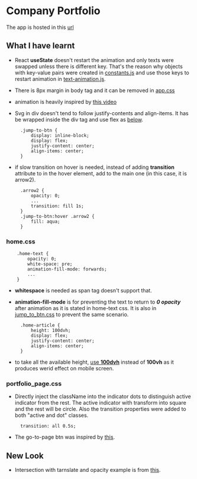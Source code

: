 # Company Portfolio

The app is hosted in this [url](https://thetlwin-portfolio.web.app)

## What I have learnt
- React **useState** doesn't restart the animation and only texts were swapped unless there is different key. That's the reason why objects with key-value pairs were created in [constants.js](src/components/home/constants.js) and use those keys to restart animation in [text-animation.js](src/components/home/text_animation.jsx).
- There is 8px margin in body tag and it can be removed in [app.css](src/app.css)
- animation is heavily inspired by [this video](https://www.youtube.com/live/1rTaNzjGOek)
- Svg in div doesn't tend to follow justify-contents and align-items. It has be wrapped inside the div tag and use flex as [below](src/components/jump_to_btn/jump_to_btn.css).

        .jump-to-btn {
            display: inline-block;
            display: flex;
            justify-content: center;
            align-items: center;
        }

- if slow transition on hover is needed, instead of adding **transition** attribute to in the hover element, add to the main one (in this case, it is arrow2).

        .arrow2 {
            opacity: 0;
            ...
            transition: fill 1s;
        }
        .jump-to-btn:hover .arrow2 {
            fill: aqua;
        }


### home.css


        .home-text {
            opacity: 0;
            white-space: pre;
            animation-fill-mode: forwards;
            ...
        }

- **whitespace** is needed as span tag doesn't support that.
- **animation-fill-mode** is for preventing the text to return to ***0 opacity*** after animation as it is stated in home-text css. It is also in [jump_to_btn.css](src/components/jump_to_btn/jump_to_btn.css) to prevent the same scenario.

        .home-article {
            height: 100dvh;
            display: flex;
            justify-content: center;
            align-items: center;
        }

- to take all the available height, [use **100dvh**](https://youtu.be/-sF5KsEo6gM) instead of **100vh** as it produces werid effect on mobile screen.

### portfolio_page.css

- Directly inject the className into the indicator dots to distinguish active indicator from the rest. The active indicator with transform into square and the rest will be circle. Also the transition properties were added to both "active and dot" classes. 

        transition: all 0.5s;

- The go-to-page btn was inspired by [this](https://youtu.be/iwoIuyRHy88). 




## New Look

- Intersection with tarnslate and opacity example is from [this](https://youtu.be/2IbRtjez6ag).